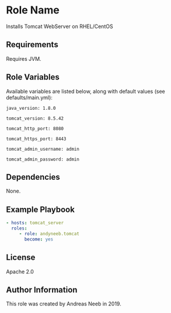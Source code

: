Role Name
=========

Installs Tomcat WebServer on RHEL/CentOS

Requirements
------------

Requires JVM.

Role Variables
--------------

Available variables are listed below, along with default values (see defaults/main.yml):

    java_version: 1.8.0

    tomcat_version: 8.5.42

    tomcat_http_port: 8080

    tomcat_https_port: 8443

    tomcat_admin_username: admin

    tomcat_admin_password: admin


Dependencies
------------

None.

Example Playbook
----------------

```yaml
- hosts: tomcat_server
  roles:
     - role: andyneeb.tomcat
       become: yes
```

License
-------

Apache 2.0

Author Information
------------------

This role was created by Andreas Neeb in 2019.

